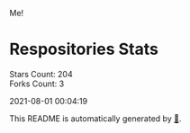 Me!

# Respositories Stats
Stars Count: 204  
Forks Count: 3

2021-08-01 00:04:19  

This README is automatically generated by [🐰](https://github.com/rnitta/rnitta).
